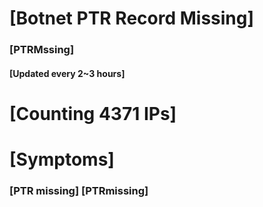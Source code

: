 # [Botnet PTR Record Missing]
### [PTRMssing]
#### [Updated every 2~3 hours]

# [Counting 4371 IPs]

# [Symptoms] 
###   [PTR missing] [PTRmissing]
